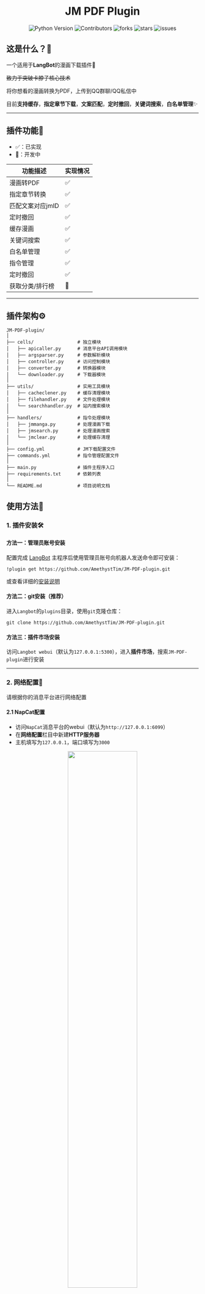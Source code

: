 <h1 align="center">JM PDF Plugin</h1>

<div align="center">

![Python Version](https://img.shields.io/badge/Python-3.10+-blue)
![Contributors](https://img.shields.io/github/contributors/AmethystTim/JM-PDF-plugin.svg?style=flat&label=贡献者&color=green)
![forks](https://img.shields.io/github/forks/AmethystTim/JM-PDF-plugin.svg?style=flat&label=分支数)
![stars](https://img.shields.io/github/stars/AmethystTim/JM-PDF-plugin?style=flat&label=星标数&color=red)
![issues](https://img.shields.io/github/issues/AmethystTim/JM-PDF-plugin?&color=green)

</div>

## 这是什么？🤔

一个适用于**LangBot**的漫画下载插件🧩

~~致力于突破卡脖子核心技术~~

将你想看的漫画转换为PDF，上传到QQ群聊/QQ私信中

目前**支持缓存**，**指定章节下载**，**文案匹配**，**定时撤回**，**关键词搜索**，**白名单管理**✨

<hr>

## 插件功能🎨

- ✅：已实现
- 🚧：开发中

|功能描述|实现情况|
|-|-|
|漫画转PDF|✅|
|指定章节转换|✅|
|匹配文案对应jmID|✅|
|定时撤回|✅|
|缓存漫画|✅|
|关键词搜索|✅|
|白名单管理|✅|
|指令管理|✅|
|定时撤回|✅|
|获取分类/排行榜|🚧|

---

## 插件架构⚙️

```
JM-PDF-plugin/
│
├── cells/                # 独立模块
│   ├── apicaller.py      # 消息平台API调用模块
│   ├── argsparser.py     # 参数解析模块
│   ├── controller.py     # 访问控制模块
│   ├── converter.py      # 转换器模块
│   └── downloader.py     # 下载器模块
│
├── utils/                # 实用工具模块
│   ├── cacheclener.py    # 缓存清理模块
│   ├── filehandler.py    # 文件处理模块
│   └── searchhandler.py  # 站内搜索模块
│
├── handlers/             # 指令处理模块
│   ├── jmmanga.py        # 处理漫画下载
│   ├── jmsearch.py       # 处理漫画搜索
│   └── jmclear.py        # 处理缓存清理
│
├── config.yml            # JM下载配置文件
├── commands.yml          # 指令管理配置文件
│
├── main.py               # 插件主程序入口
├── requirements.txt      # 依赖列表
│
└── README.md             # 项目说明文档
```

## 使用方法🧭

### 1. 插件安装🛠️

#### 方法一：管理员账号安装

配置完成 [LangBot](https://github.com/RockChinQ/LangBot) 主程序后使用管理员账号向机器人发送命令即可安装：

```
!plugin get https://github.com/AmethystTim/JM-PDF-plugin.git
```
或查看详细的[安装说明](https://docs.langbot.app/insight/guide)

#### 方法二：git安装（推荐）

进入`Langbot`的`plugins`目录，使用`git`克隆仓库：

```
git clone https://github.com/AmethystTim/JM-PDF-plugin.git
```

#### 方法三：插件市场安装

访问`Langbot webui`（默认为`127.0.0.1:5300`），进入**插件市场**，搜索`JM-PDF-plugin`进行安装

---

### 2. 网络配置🔗

请根据你的消息平台进行网络配置

#### 2.1 NapCat配置

- 访问`NapCat`消息平台的webui（默认为`http://127.0.0.1:6099`）
- 在**网络配置**栏目中新建**HTTP服务器**
- 主机填写为`127.0.0.1`，端口填写为`3000`

<div align="center">

<img src="./images/napcat_1.png" width="60%">

</div>

#### 2.2 Lagrange配置

- 在`appsettings.json`中修改`Implementations`部分
- 新增`"Type": "HTTP"`一项，具体配置参考如下：

```json
"Implementations": [
    {
        "Type": "ReverseWebSocket",
        "Host": "127.0.0.1",
        "Port": 2280,
        "Suffix": "/ws",
        "ReconnectInterval": 5000,
        "HeartBeatInterval": 5000,
        "AccessToken": ""
    },
    {
        "Type": "Http",
        "Host": "127.0.0.1",
        "Port": 3000,
        "AccessToken": ""
    }
]
```

> [!Note]
> 
> 目前Lagrange不支持**私聊发送PDF文件**，为体验所有功能，推荐使用NapCat消息平台

#### 2.3 LLOneBot配置

- 在注入版QQ中打开设置，进入LLOneBot栏目，进行网络配置
- 启用HTTP服务，并将HTTP服务监听端口设置为`3000`

<div align="center">

<img src="./images/llonebot_1.png" width="80%">

</div>

> [!Tip]
> 
> 网络配置完成后可以使用`curl 127.0.0.1:3000`测试是否连通，出现
> ```
> StatusCode        : 200
> StatusDescription : OK
> Content           : xxx is running/xxx 已启动
> ```
> 则说明网络配置成功
> 
> 若发生端口冲突，请将端口修改为其他值，比如`3001`，同时将`main.py`文件
> ```
> self.msg_platform = MsgPlatform(port=3000)
> ```
> 一行的端口`3000`修改为新端口值

---

### 3. 偏好配置🔧

> [!Note]
> 
> 由于LangBot v4.0之后采用清单文件来注册插件，所以此后的配置编写会在webui上进行
> 
> 目前作者正在努力适配，LangBot v3.x的用户仍然使用配置文件进行配置

#### 3.1 下载配置 config.yml

- `dir_rule`部分：修改`base_dir`为你想存储漫画的目录，若使用Docker部署LangBot，请参考注释说明
- `client`部分：若均无法访问可尝试用“**#**”注释掉`client`所有部分，使用默认配置的域名列表
- `download`部分：一般情况下可忽略
- `plugins`部分：大部分漫画都可以在**无登录状态下**访问/下载，但是有些漫画需要登录才可以查看，若有需要可以配置你的账号信息

```yaml
# Github Actions 下载脚本配置
version: '2.0'

################################################
# 特别注意：                            
# 如果你是使用Docker部署LangBot的用户，请按照以下步骤修改配置文件：
#
# 将dir_rule中的base_dir一项修改为LangBot容器内的可达路径
#
# 根据LangBot的挂载配置，你目前可以在这两个目录下选择你想存储PDF的位置
#    - /app/data
#    - /app/plugins 
#
# 例如："/app/plugins/JM-PDF-plugin/downloads/"
################################################

dir_rule:
  base_dir: "C:\\Users\\Hello\\Desktop\\downloads" # 漫画/PDF的存储目录（注意转义字符的使用）
  rule: Bd_Aid_Pindex

# 域名配置，若均无法访问可尝试用“#”注释client所有部分，以使用默认配置的域名列表
client:
  impl: api
  domain:
    api:
      - www.cdnmhws.cc
      - www.cdnuc.vip
      - www.cdnmhwscc.vip
      - www.cdnblackmyth.club

# 下载配置，无需关注
download:
  cache: true # 如果要下载的文件在磁盘上已存在，不用再下一遍了吧？
  image:
    decode: true # JM的原图是混淆过的，要不要还原？
    suffix: .jpg # 把图片都转为.jpg格式
  threading:
    # batch_count: 章节的批量下载图片线程数
    batch_count: 45

# jmcomic包插件项配置，非必需配置
plugins:
  after_init:
    - plugin: login # 登录插件，以下载某些需要登录才能下载的漫画，需要配置登录信息
      kwargs:
        username: your_username # 用户名
        password: your_password # 密码
```
> [!warning]
>
> 如果使用**MacOS**部署NapCat，需要将`base_dir`一项修改为`NapCat`的缓存目录
> 
> ```
> /Users/<your_username>/Library/Containers/com.tencent.qq/Data/.config/QQ/NapCat/temp
> ```
>
> 否则无法进行PDF文件的发送

---

#### 3.2 指令管理 commands.yml

- `whitelist`部分：若要启用群聊白名单，请将`enabled`设置为`true`，并填入需要加入白名单的群聊id
- `commands`部分：为了防止意外触发某些指令炸群，请根据你的实际需求禁用/激活指令，若要禁用某指令，请将对应值由`true`修改为`false`
- 以上配置需要**重载插件**/**重启bot**后才会生效

```yaml
# 插件指令管理

# 白名单机制，启用后仅允许白名单群聊/用户使用指令
whitelist: 
  # 是否启用白名单
  enabled: false
  # 白名单群聊/用户id
  groups: [
    114514,
  ]
  users: [
    1919810,
  ]

# 指令管理列表，若需禁用某指令，则将其对应值由true修改为false
commands: [
  # 指令：/jm [jmID] [chapter]
  "/jm [ID] [CHAPTER]": true,
  # 指令：/jm search [keyword]
  "/jm search [KEYWORD]": true,
  # 指令： 清除缓存
  "/jm clear": true,
  # 指令：文案匹配
  "[text]": false,
]
```

#### 3.3 Docker相关配置 docker.yml

针对使用`Docker`部署`Langbot`的用户的配置，若不是使用`Docker`部署LangBot的用户，请**忽略此项配置**

- `docker_cfg`部分：修改`enabled`为`true`
- `host_base_dir`部分：修改为宿主机上PDF的实际存储目录

```yaml
################################################
# 特别注意：                            
# 如果你是使用Docker部署LangBot的用户，请按照以下步骤修改配置文件：
# 修改docker_cfg配置项
# - 将enabeld设置为true
# - 将host_base_dir修改为宿主机上PDF的实际存储目录
#
# 例如: "C:\\Users\\Hello\\Desktop\\downloads"
################################################

docker_cfg: # 非Docker部署LangBot用户请无视此项
  enabled: false # 是否使用Docker部署LangBot
  host_base_dir: "C:\\Users\\Hello\\Desktop\\downloads" # 宿主机上PDF的实际存储目录（注意转义字符的使用）
```

---

## 常见问题❓

|Q|A|
|-|-|
|漫画下载失败|1. 检查网络配置，推荐添加网络代理<br>2. 检查`jmcomic`包是否为最新版本，建议`pip install -U jmcomic`后重启bot（issue [#23](https://github.com/AmethystTim/JM-PDF-plugin/issues/23)）<br>3. 在`config.yml`内`client`的`domain`一项中添加可用域名或将`client`全部注释掉以使用默认域名列表|
|与`langbot`内置AI对话冲突|issue [#4](https://github.com/AmethystTim/JM-PDF-plugin/issues/4)|
|控制台报错：无效的`apikey`|与插件无关，可能是LangBot的`provider.json`配置有误|

> 有其他问题欢迎提issue或在交流群讨论

---

## 指令🤖

|指令|说明|参数|备注|
|-|-|-|-|
|`/jm (help)`|查看帮助信息|-|可选参数：`help`|
|`/jm [jmID] [chapter]`|下载漫画指定章节|`jmID` `chapter`|`chapter`：指定章节，若不指定默认转换第一章|
|`/jm search [keyword]`|搜索漫画|`keyword`|`keyword`：搜索关键字|
|`/jm clear`|清除缓存|-|-|

---

## 演示✨

### 单章节漫画

<details>

<summary>展开查看</summary>

<div align="center">

<img src="./images/readme.png" width="65%">

</div>

</details>

### 多章节漫画

<details>

<summary>展开查看</summary>

<div align="center">

<img src="./images/readme_multichap1.png" width="65%">

</div>

<div align="center">

<img src="./images/readme_multichap2.png" width="65%">

</div>

</details>

### 文案匹配

<details>

<summary>展开查看</summary>

<div align="center">

<img src="./images/readme_match.png" width="65%">

</div>

</details>

### 搜索漫画

<details>

<summary>展开查看</summary>

<div align="center">

<img src="./images/readme_search.png" width="55%">

<img src="./images/readme_searchres.png" width="65%">

</div>

</details>

---

## 致谢🤝

### 参考项目

- **用于爬取JM的Python API封装**：[JMComic-Crawler-Python](https://github.com/hect0x7/JMComic-Crawler-Python) by [hect0x7](https://github.com/hect0x7)
- **图像转PDF**：[image2pdf](https://github.com/salikx/image2pdf) by [salikx](https://github.com/salikx)

### 贡献者🥳

<a href="https://github.comAmethystTim/JM-PDF-plugin/graphs/contributors">
  <img alt="contributors" src="https://contrib.rocks/image?repo=AmethystTim/JM-PDF-plugin"/>
</a>

## Stargazers over time

[![Stargazers over time](https://starchart.cc/AmethystTim/JM-PDF-plugin.svg?variant=adaptive)](https://starchart.cc/AmethystTim/JM-PDF-plugin)